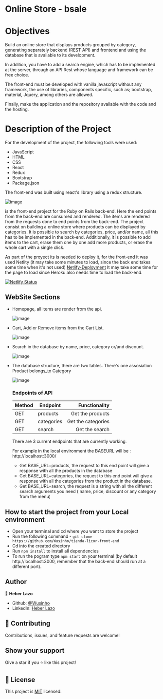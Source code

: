 # Online Store - bsale

# Objectives

Build an online store that displays products grouped by category, generating separately backend (REST API) and frontend and using the database that is available to its development.

In addition, you have to add a search engine, which has to be implemented at the server, through an API Rest whose language and framework can be free choice.

The front-end must be developed with vanilla javascript without any framework, the use of libraries, components
specific, such as; bootstrap, material, Jquery, among others are allowed.

Finally, make the application and the repository available with the code and the hosting.

# Description of the Project

For the development of the project, the following tools were used:

- JavaScript
- HTML
- CSS
- React
- Redux
- Bootstrap
- Package.json

The front-end was built using react's library using a redux structure.

![image](./src/assets/Redux-diagram.png)

is the front-end project for the Ruby on Rails back-end. Here the end points from the back-end are consumed and rendered. The items are rendered from the requests done to end points from the back-end.
The project consist on building a online store where products can be displayed by categories.
It is possible to search by categories, price, and/or name, all this has to be implemented in the back-end. Additionally, it is possible to add items to the cart, erase them one by one add more products, or erase the whole cart with a single click.

As part of the proyect its is needed to deploy it, for the front-end it was used Netlity (it may take some minutes to load, since the back end takes some time when it's not used)
[Netlify-Deployment](https://61b6c8a4e5d4a6d1def961bb--competent-mcnulty-9b9b65.netlify.app/)
It may take some time for the page to load since Heroku also needs time to load the back-end.

[![Netlify Status](https://api.netlify.com/api/v1/badges/27052ef2-c6a3-4b01-9a4d-f11438f88ff4/deploy-status)](https://app.netlify.com/sites/competent-mcnulty-9b9b65/deploys)

## WebSite Sections

- Homepage, all items are render from the api.

  ![image](./src/assets/Home.png)

- Cart, Add or Remove items from the Cart List.

  ![image](./src/assets/Cart.png)

- Search in the database by name, price, category or/and discount.

  ![image](./src/assets/Search.png)

- The database structure, there are two tables. There's one assosiation Product belongs_to Category

  ![image](./src/assets/data_base.png)

  ### **Endpoints of API**

  | Method | Endpoint   |      Functionality |
  | ------ | ---------- | -----------------: |
  | GET    | products   |   Get the products |
  | GET    | categories | Get the categories |
  | GET    | search     |     Get the search |

  There are 3 current endpoints that are currently working.

  For example in the local environment the BASEURL will be : http://localhost:3000/

  - Get BASE_URL+products, the request to this end point will give a response with all the products in the database
  - Get BASE_URL+categories, the request to this end point will give a response with all the categories from the product in the database.
  - Get BASE_URL+search, the request is a string with all the different search arguments you need ( name, price, discount or any category from the menu)

## How to start the project from your Local environment

- Open your terminal and cd where you want to store the project
- Run the following command - `git clone https://github.com/Wusinho/tienda-licor-front-end`
- Cd into the created directory
- Run `npm install` to install all dependencies
- To run the pogram type `npm start` on your terminal (by default http://localhost:3000, remember that the back-end should run at a different port).

## Author

👤 **Heber Lazo**

- Github: [@Wusinho](https://github.com/Wusinho)
- LinkedIn: [Heber Lazo](https://www.linkedin.com/in/heber-lazo-benza-523266133/)

## 🤝 Contributing

Contributions, issues, and feature requests are welcome!

## Show your support

Give a star if you :star: like this project!

## 📝 License

This project is [MIT](LICENSE) licensed.
